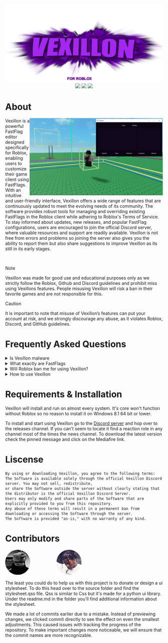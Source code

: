 <p align="center">
  <img src="https://raw.githubusercontent.com/phoubia/vexillon/refs/heads/main/pics/vexillonthumb.png" height="250" width="500">
  <br>
<img src="https://img.shields.io/badge/liscense-custom-orange">
  <img src="https://img.shields.io/badge/version-2.1.1-green">
  <img src="https://img.shields.io/badge/language-python-blue">
</p>

# About
<img src="https://raw.githubusercontent.com/phoubia/vexillon/refs/heads/main/pics/vexillondemonstration.PNG" align="right" width="426">
Vexillon is a powerful FastFlag editor designed specifically for Roblox, enabling users to customize their game client using FastFlags. With an intuitive and user-friendly interface, Vexillon offers a wide range of features that are continuously updated to meet the evolving needs of its community. The software provides robust tools for managing and overriding existing FastFlags in the Roblox client while adhering to Roblox's Terms of Service. To stay informed about updates, new releases, and popular FastFlag configurations, users are encouraged to join the official Discord server, where valuable resources and support are readily available. Vexillon is not free from errors and problems so joining the server also gives you the ability to report them but also share suggestions to improve Vexillon as its still in its early stages.
<p>‎ </p>

> [!NOTE]
> Vexillon was made for good use and educational purposes only as we strictly follow the Roblox, Github and Discord guidelines and prohibit miss using Vexillons features. People misusing Vexillon
> will risk a ban in their favorite games and are not responsible for this.

> [!CAUTION]
> It is important to note that misuse of Vexillon’s features can put your account at risk, and we strongly discourage any
> abuse, as it violates Roblox, Discord, and GitHub guidelines.

# Frequently Asked Questions

<details>
<summary>Is Vexillon malware</summary>
<hr>
<img src="https://raw.githubusercontent.com/phoubia/vexillon/refs/heads/main/pics/warning.png" align="right" width="200">
No, Vexillon is 100% safe and does not contain any kind of malware. All the anti virus solutions flagging our program are powered by an artificial intelligence learning systems which means that there ai isn't educated enough to know that the kind of behavior Vexillon performs shouldn't imidtely be flagged as a virus. Microsoft Defender will show you a popup similar as the one on the right side because we do not have a certificate to know that we're a trusted developer group. They are trying to protect your system from potential malware which is very good. To bypass this click read more and run anyway to run Vexillon. Feel free to run it through any other kind of anti virus solution!

<br>
  
</details>

<details>
<summary>What exactly are FastFlags</summary>
<hr>
<img src="https://github.com/phoubia/vexillon/blob/main/pics/vexillonlowquality.png" align="right" width="385">

FastFlags are tools created by Roblox engineers to control how the client works, enabling adjustments without full updates. They allow features to be enabled, values changed, or processes skipped, but improper use can cause performance issues or bugs. 

Players can override FastFlags to improve performance, such as reducing textures or render distance for smoother gameplay on low-end systems. The screenshot provided on the right side demonstrates someone using a popular low quality FastFlags preset. However, importing large lists or altering physics can lead to bans or crashes. Use them responsibly and fully understand their function before making changes.

All FastFlags are listen on <a href="https://github.com/MaximumADHD/Roblox-Client-Tracker/blob/roblox/FVariables.txt">this</a> file in a repository made by MaximumADHD. Vexillon is not responsible for bans caused by Roblox games that have an anti-cheat. Roblox games without an anti cheat won't get you banned for using FastFlags.
<br>

</details>

<details>
<summary>Will Roblox ban me for using Vexillon?</summary>
<hr>
Practically, no. Roblox can't just ban people for using FastFlags as they're in quite a hard situation at the moment to knowing for what reason people are using fastflags. Just banning anyone using FastFlags would be pretty harsh and unfair because everyone has their own reasons. Games inside of roblox can detect when your character preforms suspicoius activities like having very high jumps or whatever.

<br>

</details>

<details>
<summary>How to use Vexillon</summary>
...
</details>

# Requirements & Installation

Vexillon will install and run on almost every system. It's core won't function without Roblox so no reason to install it on Windows 8.1 64 bit or lower.

To install and start using Vexillon go to the <a href="https://discord.gg/2FmzCe7NeG">Discord server</a> and hop over to the releases channel. If you can't seem to locate it find a reaction role in any channel most of the times the news channel. To download the latest version check the pinned message and click on the Mediafire link.

# Liscense

```
By using or downloading Vexillon, you agree to the following terms:
The Software is available solely through the official Vexillon Discord server. You may not sell, redistribute,
or share the Software outside the server without clearly stating that the distributor is the official Vexillon Discord Server.
Users may only modify and share parts of the Software that are explicitly provided to you from this repository.
Any abuse of these terms will result in a permanent ban from downloading or accessing the Software through the server.
The Software is provided "as-is," with no warranty of any kind.
```

# Contributors

<img src="https://raw.githubusercontent.com/phoubia/vexillon/refs/heads/main/pics/phobiacontributer.png" alt="contributor" style="width:80px; height:80px; margin-right: 40px;"> <img src="https://raw.githubusercontent.com/phoubia/vexillon/refs/heads/main/pics/blakecontributer.png" alt="contributor1" style="width:80px; height:80px; margin-left: 40px;">


The least you could do to help us with this project is to donate or design a ui stylesheet. To do this head over to the source folder and find the stylesheet.qss file. Qss is similar to Css but it's made for a python ui library. Under the readme.md in the folder you'll find additional information about the stylesheet.

We made a lot of commits earlier due to a mistake. Instead of previewing changes, we clicked commit directly to see the effect on even the smallest adjustments. This caused issues with tracking the progress of the repository. To make important changes more noticeable, we will ensure that the commit names are more recognizable.
